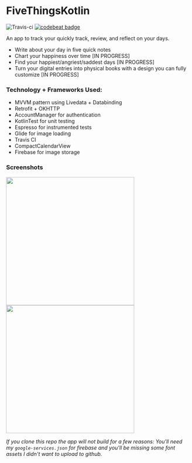 # FiveThingsKotlin
![Travis-ci](https://travis-ci.org/alisonthemonster/FiveThingsKotlin.svg?branch=master)
[![codebeat badge](https://codebeat.co/badges/3beb40b4-4805-4753-bb9e-7c5991c2d730)](https://codebeat.co/projects/github-com-alisonthemonster-fivethingskotlin-master)

An app to track your quickly track, review, and reflect on your days.
  - Write about your day in five quick notes
  - Chart your happiness over time [IN PROGRESS]
  - Find your happiest/angriest/saddest days [IN PROGRESS]
  - Turn your digital entries into physical books with a design you can fully customize [IN PROGRESS]

### Technology + Frameworks Used:
- MVVM pattern using Livedata + Databinding
- Retrofit + OKHTTP
- AccountManager for authentication
- KotlinTest for unit testing
- Espresso for instrumented tests
- Glide for image loading
- Travis CI
- CompactCalendarView
- Firebase for image storage

### Screenshots


<img src="https://i.imgur.com/rkX3EZ7.png" width="350"> <img src="https://i.imgur.com/c35QxFl.png" width="350">


*If you clone this repo the app will not build for a few reasons: You'll need my `google-services.json` for firebase and you'll be missing some font assets I didn't want to upload to github.*
